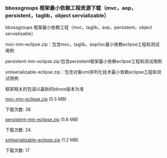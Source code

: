 ### bbossgroups 框架最小依赖工程资源下载（mvc，aop，persistent，taglib，object servializable）

bbossgroups 框架最小依赖工程（mvc，taglib，aop，persistent，object servializable）

mvc-min-eclipse.zip：包含mvc，taglib，aop/ioc最小依赖eclipse工程和测试用例

persistent-min-eclipse.zip:包含persistent框架最小依赖eclipse工程和测试用例

xmlserializable-eclipse.zip：包含对象xml序列化技术最小依赖eclipse工程和测试用例

框架相关的包请以最新的bboss版本为准  

[mvc-min-eclipse.zip](http://dl.iteye.com/topics/download/e77df2af-e7a8-36d9-83be-8e39f4d1c874) (5.5 MB)

下载次数: 38

[persistent-min-eclipse.zip](http://dl.iteye.com/topics/download/8093d2a6-7f9d-384e-af9f-38b3b61e967d) (5.6 MB)

下载次数: 24

[xmlserializable-eclipse.zip](http://dl.iteye.com/topics/download/3f7338de-e0c8-3f78-8879-84907aac7cb8) (1.2 MB)

下载次数: 17